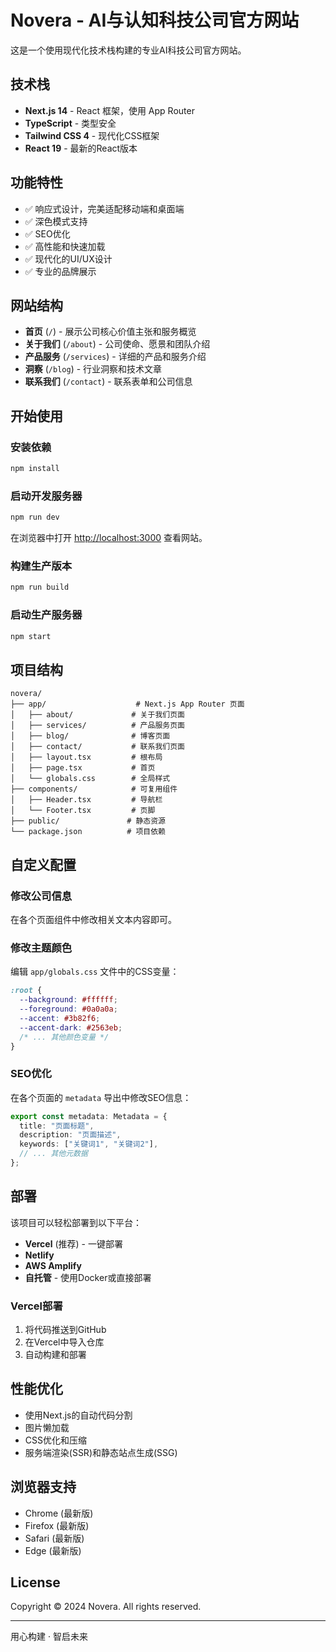# Novera - AI与认知科技公司官方网站

这是一个使用现代化技术栈构建的专业AI科技公司官方网站。

## 技术栈

- **Next.js 14** - React 框架，使用 App Router
- **TypeScript** - 类型安全
- **Tailwind CSS 4** - 现代化CSS框架
- **React 19** - 最新的React版本

## 功能特性

- ✅ 响应式设计，完美适配移动端和桌面端
- ✅ 深色模式支持
- ✅ SEO优化
- ✅ 高性能和快速加载
- ✅ 现代化的UI/UX设计
- ✅ 专业的品牌展示

## 网站结构

- **首页** (`/`) - 展示公司核心价值主张和服务概览
- **关于我们** (`/about`) - 公司使命、愿景和团队介绍
- **产品服务** (`/services`) - 详细的产品和服务介绍
- **洞察** (`/blog`) - 行业洞察和技术文章
- **联系我们** (`/contact`) - 联系表单和公司信息

## 开始使用

### 安装依赖

```bash
npm install
```

### 启动开发服务器

```bash
npm run dev
```

在浏览器中打开 [http://localhost:3000](http://localhost:3000) 查看网站。

### 构建生产版本

```bash
npm run build
```

### 启动生产服务器

```bash
npm start
```

## 项目结构

```
novera/
├── app/                    # Next.js App Router 页面
│   ├── about/             # 关于我们页面
│   ├── services/          # 产品服务页面
│   ├── blog/              # 博客页面
│   ├── contact/           # 联系我们页面
│   ├── layout.tsx         # 根布局
│   ├── page.tsx           # 首页
│   └── globals.css        # 全局样式
├── components/            # 可复用组件
│   ├── Header.tsx         # 导航栏
│   └── Footer.tsx         # 页脚
├── public/               # 静态资源
└── package.json          # 项目依赖
```

## 自定义配置

### 修改公司信息

在各个页面组件中修改相关文本内容即可。

### 修改主题颜色

编辑 `app/globals.css` 文件中的CSS变量：

```css
:root {
  --background: #ffffff;
  --foreground: #0a0a0a;
  --accent: #3b82f6;
  --accent-dark: #2563eb;
  /* ... 其他颜色变量 */
}
```

### SEO优化

在各个页面的 `metadata` 导出中修改SEO信息：

```typescript
export const metadata: Metadata = {
  title: "页面标题",
  description: "页面描述",
  keywords: ["关键词1", "关键词2"],
  // ... 其他元数据
};
```

## 部署

该项目可以轻松部署到以下平台：

- **Vercel** (推荐) - 一键部署
- **Netlify**
- **AWS Amplify**
- **自托管** - 使用Docker或直接部署

### Vercel部署

1. 将代码推送到GitHub
2. 在Vercel中导入仓库
3. 自动构建和部署

## 性能优化

- 使用Next.js的自动代码分割
- 图片懒加载
- CSS优化和压缩
- 服务端渲染(SSR)和静态站点生成(SSG)

## 浏览器支持

- Chrome (最新版)
- Firefox (最新版)
- Safari (最新版)
- Edge (最新版)

## License

Copyright © 2024 Novera. All rights reserved.

---

用心构建 · 智启未来
